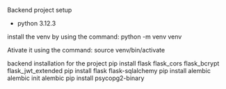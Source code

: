Backend project setup 
 - python 3.12.3

install the venv by using the command:
   python -m venv venv

Ativate it using the command:
   source venv/bin/activate


backend installation for the project 
pip install flask  flask_cors flask_bcrypt flask_jwt_extended
pip install flask flask-sqlalchemy
pip install alembic
alembic init alembic
pip install psycopg2-binary
